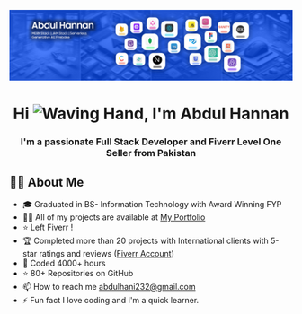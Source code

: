 ![](linked-in-banner-4.jpg)
<h1 align="center">
 Hi <img src="https://raw.githubusercontent.com/MartinHeinz/MartinHeinz/master/wave.gif" width="50" alt="Waving Hand">, I'm Abdul Hannan
</h1>

<h3 align="center">
I'm a passionate Full Stack Developer and Fiverr Level One Seller from Pakistan
</h3>
<h2>
🙋‍♂️ About Me
</h2>

<ul>
<li>🎓 Graduated in BS- Information Technology with Award Winning FYP</li>
<li>👨‍💻 All of my projects are available at <a href="https://portfolio-abdulhannan232s-projects.vercel.app/">My Portfolio</a></li>
<li>⭐ Left Fiverr !</li>
<li>🏆 Completed more than 20 projects with International clients with 5-star ratings and reviews (<a href="">Fiverr Account</a>)</li>
<li>🤠 Coded 4000+ hours</li>
<li>⭐ 80+ Repositories on GitHub</li>
 <li>📫 How to reach me <a href="mailto:abdulhani232@gmail.com">abdulhani232@gmail.com</a></li>
 <li>⚡ Fun fact I love coding and I'm a quick learner.</li>
</ul>
